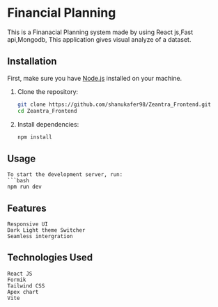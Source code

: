 
# Financial Planning

This is a Finanacial Planning system made by using React js,Fast api,Mongodb, This application gives visual analyze of a dataset.


## Installation

First, make sure you have [Node.js](https://nodejs.org/) installed on your machine.

1. Clone the repository:
    ```bash
    git clone https://github.com/shanukafer98/Zeantra_Frontend.git
    cd Zeantra_Frontend
    ```

2. Install dependencies:
    ```bash
    npm install
    ```

## Usage

    To start the development server, run:
    ```bash
    npm run dev


## Features

    Responsive UI
    Dark Light theme Switcher
    Seamless intergration

## Technologies Used

    React JS
    Formik
    Tailwind CSS
    Apex chart
    Vite    



